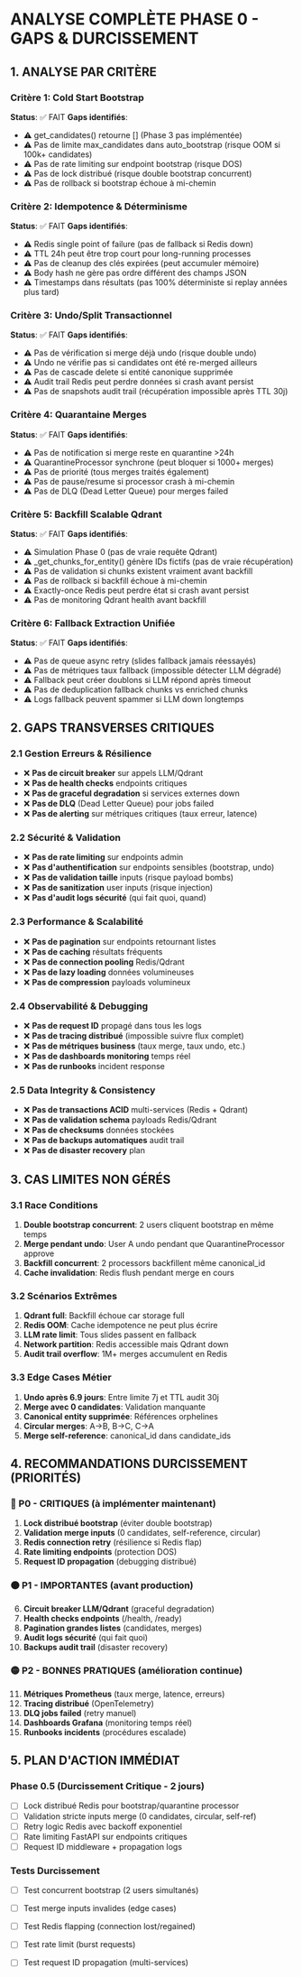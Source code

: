 # ANALYSE COMPLÈTE PHASE 0 - GAPS & DURCISSEMENT

## 1. ANALYSE PAR CRITÈRE

### Critère 1: Cold Start Bootstrap
**Status**: ✅ FAIT
**Gaps identifiés**:
- ⚠️ get_candidates() retourne [] (Phase 3 pas implémentée)
- ⚠️ Pas de limite max_candidates dans auto_bootstrap (risque OOM si 100k+ candidates)
- ⚠️ Pas de rate limiting sur endpoint bootstrap (risque DOS)
- ⚠️ Pas de lock distribué (risque double bootstrap concurrent)
- ⚠️ Pas de rollback si bootstrap échoue à mi-chemin

### Critère 2: Idempotence & Déterminisme
**Status**: ✅ FAIT
**Gaps identifiés**:
- ⚠️ Redis single point of failure (pas de fallback si Redis down)
- ⚠️ TTL 24h peut être trop court pour long-running processes
- ⚠️ Pas de cleanup des clés expirées (peut accumuler mémoire)
- ⚠️ Body hash ne gère pas ordre différent des champs JSON
- ⚠️ Timestamps dans résultats (pas 100% déterministe si replay années plus tard)

### Critère 3: Undo/Split Transactionnel
**Status**: ✅ FAIT
**Gaps identifiés**:
- ⚠️ Pas de vérification si merge déjà undo (risque double undo)
- ⚠️ Undo ne vérifie pas si candidates ont été re-merged ailleurs
- ⚠️ Pas de cascade delete si entité canonique supprimée
- ⚠️ Audit trail Redis peut perdre données si crash avant persist
- ⚠️ Pas de snapshots audit trail (récupération impossible après TTL 30j)

### Critère 4: Quarantaine Merges
**Status**: ✅ FAIT
**Gaps identifiés**:
- ⚠️ Pas de notification si merge reste en quarantine >24h
- ⚠️ QuarantineProcessor synchrone (peut bloquer si 1000+ merges)
- ⚠️ Pas de priorité (tous merges traités également)
- ⚠️ Pas de pause/resume si processor crash à mi-chemin
- ⚠️ Pas de DLQ (Dead Letter Queue) pour merges failed

### Critère 5: Backfill Scalable Qdrant
**Status**: ✅ FAIT
**Gaps identifiés**:
- ⚠️ Simulation Phase 0 (pas de vraie requête Qdrant)
- ⚠️ _get_chunks_for_entity() génère IDs fictifs (pas de vraie récupération)
- ⚠️ Pas de validation si chunks existent vraiment avant backfill
- ⚠️ Pas de rollback si backfill échoue à mi-chemin
- ⚠️ Exactly-once Redis peut perdre état si crash avant persist
- ⚠️ Pas de monitoring Qdrant health avant backfill

### Critère 6: Fallback Extraction Unifiée
**Status**: ✅ FAIT
**Gaps identifiés**:
- ⚠️ Pas de queue async retry (slides fallback jamais réessayés)
- ⚠️ Pas de métriques taux fallback (impossible détecter LLM dégradé)
- ⚠️ Fallback peut créer doublons si LLM répond après timeout
- ⚠️ Pas de deduplication fallback chunks vs enriched chunks
- ⚠️ Logs fallback peuvent spammer si LLM down longtemps

## 2. GAPS TRANSVERSES CRITIQUES

### 2.1 Gestion Erreurs & Résilience
- ❌ **Pas de circuit breaker** sur appels LLM/Qdrant
- ❌ **Pas de health checks** endpoints critiques
- ❌ **Pas de graceful degradation** si services externes down
- ❌ **Pas de DLQ** (Dead Letter Queue) pour jobs failed
- ❌ **Pas de alerting** sur métriques critiques (taux erreur, latence)

### 2.2 Sécurité & Validation
- ❌ **Pas de rate limiting** sur endpoints admin
- ❌ **Pas d'authentification** sur endpoints sensibles (bootstrap, undo)
- ❌ **Pas de validation taille** inputs (risque payload bombs)
- ❌ **Pas de sanitization** user inputs (risque injection)
- ❌ **Pas d'audit logs sécurité** (qui fait quoi, quand)

### 2.3 Performance & Scalabilité
- ❌ **Pas de pagination** sur endpoints retournant listes
- ❌ **Pas de caching** résultats fréquents
- ❌ **Pas de connection pooling** Redis/Qdrant
- ❌ **Pas de lazy loading** données volumineuses
- ❌ **Pas de compression** payloads volumineux

### 2.4 Observabilité & Debugging
- ❌ **Pas de request ID** propagé dans tous les logs
- ❌ **Pas de tracing distribué** (impossible suivre flux complet)
- ❌ **Pas de métriques business** (taux merge, taux undo, etc.)
- ❌ **Pas de dashboards monitoring** temps réel
- ❌ **Pas de runbooks** incident response

### 2.5 Data Integrity & Consistency
- ❌ **Pas de transactions ACID** multi-services (Redis + Qdrant)
- ❌ **Pas de validation schema** payloads Redis/Qdrant
- ❌ **Pas de checksums** données stockées
- ❌ **Pas de backups automatiques** audit trail
- ❌ **Pas de disaster recovery** plan

## 3. CAS LIMITES NON GÉRÉS

### 3.1 Race Conditions
1. **Double bootstrap concurrent**: 2 users cliquent bootstrap en même temps
2. **Merge pendant undo**: User A undo pendant que QuarantineProcessor approve
3. **Backfill concurrent**: 2 processors backfillent même canonical_id
4. **Cache invalidation**: Redis flush pendant merge en cours

### 3.2 Scénarios Extrêmes
1. **Qdrant full**: Backfill échoue car storage full
2. **Redis OOM**: Cache idempotence ne peut plus écrire
3. **LLM rate limit**: Tous slides passent en fallback
4. **Network partition**: Redis accessible mais Qdrant down
5. **Audit trail overflow**: 1M+ merges accumulent en Redis

### 3.3 Edge Cases Métier
1. **Undo après 6.9 jours**: Entre limite 7j et TTL audit 30j
2. **Merge avec 0 candidates**: Validation manquante
3. **Canonical entity supprimée**: Références orphelines
4. **Circular merges**: A→B, B→C, C→A
5. **Merge self-reference**: canonical_id dans candidate_ids

## 4. RECOMMANDATIONS DURCISSEMENT (PRIORITÉS)

### 🔴 P0 - CRITIQUES (à implémenter maintenant)
1. **Lock distribué bootstrap** (éviter double bootstrap)
2. **Validation merge inputs** (0 candidates, self-reference, circular)
3. **Redis connection retry** (résilience si Redis flap)
4. **Rate limiting endpoints** (protection DOS)
5. **Request ID propagation** (debugging distribué)

### 🟠 P1 - IMPORTANTES (avant production)
6. **Circuit breaker LLM/Qdrant** (graceful degradation)
7. **Health checks endpoints** (/health, /ready)
8. **Pagination grandes listes** (candidates, merges)
9. **Audit logs sécurité** (qui fait quoi)
10. **Backups audit trail** (disaster recovery)

### 🟡 P2 - BONNES PRATIQUES (amélioration continue)
11. **Métriques Prometheus** (taux merge, latence, erreurs)
12. **Tracing distribué** (OpenTelemetry)
13. **DLQ jobs failed** (retry manuel)
14. **Dashboards Grafana** (monitoring temps réel)
15. **Runbooks incidents** (procédures escalade)

## 5. PLAN D'ACTION IMMÉDIAT

### Phase 0.5 (Durcissement Critique - 2 jours)
- [ ] Lock distribué Redis pour bootstrap/quarantine processor
- [ ] Validation stricte inputs merge (0 candidates, circular, self-ref)
- [ ] Retry logic Redis avec backoff exponentiel
- [ ] Rate limiting FastAPI sur endpoints critiques
- [ ] Request ID middleware + propagation logs

### Tests Durcissement
- [ ] Test concurrent bootstrap (2 users simultanés)
- [ ] Test merge inputs invalides (edge cases)
- [ ] Test Redis flapping (connection lost/regained)
- [ ] Test rate limit (burst requests)
- [ ] Test request ID propagation (multi-services)

